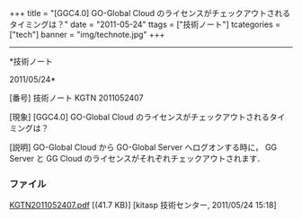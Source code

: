 ﻿+++
title = "[GGC4.0] GO-Global Cloud のライセンスがチェックアウトされるタイミングは？"
date = "2011-05-24"
ttags = ["技術ノート"]
tcategories = ["tech"]
banner = "img/technote.jpg"
+++

-----------------------------------------------------------------------------------------------------------------------------

*技術ノート

2011/05/24*


[番号]
技術ノート KGTN 2011052407

[現象]
[GGC4.0] GO-Global Cloud
のライセンスがチェックアウトされるタイミングは？

[説明]
GO-Global Cloud から GO-Global Server へログオンする時に， GG Server と
GG Cloud のライセンスがそれぞれチェックアウトされます．


### ファイル

 
 


[KGTN2011052407.pdf](http://techreport.kitasp.net/attachments/download/567/KGTN2011052407.pdf)
 [(41.7 KB)] [kitasp 技術センター, 2011/05/24
15:18]


 


 

